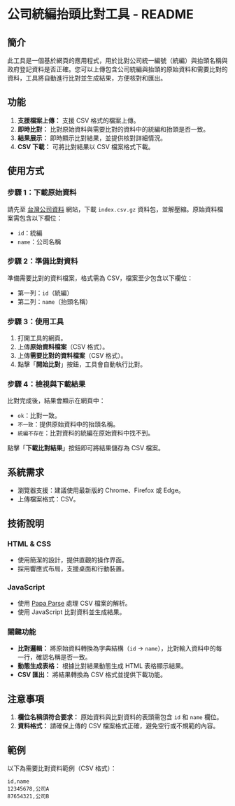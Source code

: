 # 公司統編抬頭比對工具 - README

## 簡介
此工具是一個基於網頁的應用程式，用於比對公司統一編號（統編）與抬頭名稱與政府登記資料是否正確。您可以上傳包含公司統編與抬頭的原始資料和需要比對的資料，工具將自動進行比對並生成結果，方便核對和匯出。

## 功能
1. **支援檔案上傳：** 支援 CSV 格式的檔案上傳。
2. **即時比對：** 比對原始資料與需要比對的資料中的統編和抬頭是否一致。
3. **結果展示：** 即時顯示比對結果，並提供核對詳細情況。
4. **CSV 下載：** 可將比對結果以 CSV 檔案格式下載。

## 使用方式

### 步驟 1：下載原始資料
請先至 [台灣公司資料](https://company.g0v.ronny.tw/) 網站，下載 `index.csv.gz` 資料包，並解壓縮。原始資料檔案需包含以下欄位：
- `id`：統編
- `name`：公司名稱

### 步驟 2：準備比對資料
準備需要比對的資料檔案，格式需為 CSV，檔案至少包含以下欄位：
- 第一列：`id`（統編）
- 第二列：`name`（抬頭名稱）

### 步驟 3：使用工具
1. 打開工具的網頁。
2. 上傳**原始資料檔案**（CSV 格式）。
3. 上傳**需要比對的資料檔案**（CSV 格式）。
4. 點擊「**開始比對**」按鈕，工具會自動執行比對。

### 步驟 4：檢視與下載結果
比對完成後，結果會顯示在網頁中：
- `ok`：比對一致。
- `不一致`：提供原始資料中的抬頭名稱。
- `統編不存在`：比對資料的統編在原始資料中找不到。

點擊「**下載比對結果**」按鈕即可將結果儲存為 CSV 檔案。

## 系統需求
- 瀏覽器支援：建議使用最新版的 Chrome、Firefox 或 Edge。
- 上傳檔案格式：CSV。

## 技術說明

### HTML & CSS
- 使用簡潔的設計，提供直觀的操作界面。
- 採用響應式布局，支援桌面和行動裝置。

### JavaScript
- 使用 [Papa Parse](https://www.papaparse.com/) 處理 CSV 檔案的解析。
- 使用 JavaScript 比對資料並生成結果。

### 關鍵功能
- **比對邏輯：** 將原始資料轉換為字典結構（`id` -> `name`），比對輸入資料中的每一行，確認名稱是否一致。
- **動態生成表格：** 根據比對結果動態生成 HTML 表格顯示結果。
- **CSV 匯出：** 將結果轉換為 CSV 格式並提供下載功能。

## 注意事項
1. **欄位名稱須符合要求：** 原始資料與比對資料的表頭需包含 `id` 和 `name` 欄位。
2. **資料格式：** 請確保上傳的 CSV 檔案格式正確，避免空行或不規範的內容。

## 範例
以下為需要比對資料範例（CSV 格式）：
```csv
id,name
12345678,公司A
87654321,公司B
```
